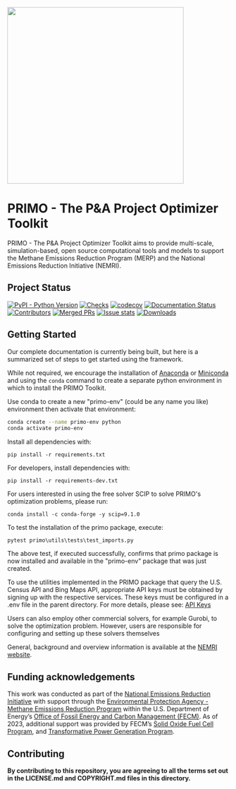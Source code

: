 <!-- ![PRIMO logo](docs/_static/logo-print-hd.jpg) -->
<img src="docs/_static/logo-print-hd.jpg" width="400px" alg="PRIMO logo"></img>

# PRIMO - The P&A Project Optimizer Toolkit

PRIMO - The P&A Project Optimizer Toolkit aims to provide multi-scale, simulation-based, open source
computational tools and models to support the Methane Emissions Reduction Program (MERP) and the National
Emissions Reduction Initiative (NEMRI).

## Project Status
[![PyPI - Python Version](https://img.shields.io/pypi/pyversions/primo-optimizer.svg)](https://pypi.org/project/primo-optimizer/)
[![Checks](https://github.com/NEMRI-org/primo-optimizer/actions/workflows/checks.yml/badge.svg)](https://github.com/NEMRI-org/primo-optimizer/actions/workflows/checks.yml)
[![codecov](https://codecov.io/gh/NEMRI-org/primo-optimizer/graph/badge.svg?token=2T6L5J8C3P)](https://codecov.io/gh/NEMRI-org/primo-optimizer)
[![Documentation Status](https://readthedocs.org/projects/primo/badge/?version=latest)](https://primo.readthedocs.io/en/latest/?badge=latest)
[![Contributors](https://img.shields.io/github/contributors/NEMRI-org/primo-optimizer?style=plastic)](https://github.com/NEMRI-org/primo-optimizer/contributors)
[![Merged PRs](https://img.shields.io/github/issues-pr-closed-raw/NEMRI-org/primo-optimizer.svg?label=merged+PRs)](https://github.com/NEMRI-org/primo-optimizer/pulls?q=is:pr+is:merged)
[![Issue stats](https://isitmaintained.com/badge/resolution/NEMRI-org/primo-optimizer.svg)](https://isitmaintained.com/project/NEMRI-org/primo-optimizer)
[![Downloads](https://static.pepy.tech/badge/primo-optimizer)](https://pepy.tech/project/primo-optimizer)

## Getting Started

Our complete documentation is currently being built, but here is a summarized set of steps to get started using the framework.

While not required, we encourage the installation of [Anaconda](https://www.anaconda.com/products/individual#Downloads) or [Miniconda](https://docs.conda.io/en/latest/miniconda.html) and using the `conda` command to create a separate python environment in which to install the PRIMO Toolkit.

Use conda to create a new "primo-env" (could be any name you like) environment then activate that environment:
```bash
conda create --name primo-env python
conda activate primo-env
```

Install all dependencies with:
```
pip install -r requirements.txt
```
For developers, install dependencies with:
```
pip install -r requirements-dev.txt
```

For users interested in using the free solver SCIP to solve PRIMO's optimization problems, please run:
```
conda install -c conda-forge -y scip=9.1.0
```

To test the installation of the primo package, execute:
```
pytest primo\utils\tests\test_imports.py
```
The above test, if executed successfully, confirms that primo package is now installed and available in the "primo-env" package that was just created. 

To use the utilities implemented in the PRIMO package that query the U.S. Census API and Bing Maps API, appropriate API keys must be obtained
by signing up with the respective services. These keys must be configured in a .env file in the parent directory. For more details, please see:
[API Keys](https://primo.readthedocs.io/en/latest/method/api_keys.html)

Users can also employ other commercial solvers, for example Gurobi, to solve the optimization problem. 
However, users are responsible for configuring and setting up these solvers themselves

General, background and overview information is available at the [NEMRI website](https://edx.netl.doe.gov/nemri/).

## Funding acknowledgements

This work was conducted as part of the [National Emissions Reduction Initiative](https://edx.netl.doe.gov/nemri/)
with support through the [Environmental Protection Agency - Methane Emissions Reduction Program](https://www.epa.gov/inflation-reduction-act/methane-emissions-reduction-program)
within the U.S. Department of Energy’s [Office of Fossil Energy and Carbon Management (FECM)](https://www.energy.gov/fecm/office-fossil-energy-and-carbon-management).
As of 2023, additional support was provided by FECM’s [Solid Oxide Fuel Cell Program](https://www.energy.gov/fecm/science-innovation/clean-coal-research/solid-oxide-fuel-cells),
and [Transformative Power Generation Program](https://www.energy.gov/fecm/science-innovation/office-clean-coal-and-carbon-management/advanced-energy-systems/transformative).

## Contributing

**By contributing to this repository, you are agreeing to all the terms set out in the LICENSE.md and COPYRIGHT.md files in this directory.**
